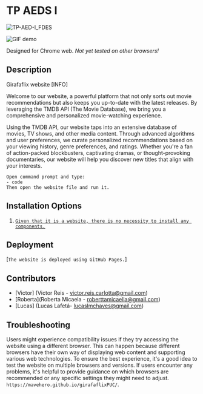 # TP AEDS I

![TP-AED-I_FDES](https://cdn.discordapp.com/attachments/912077509850447922/1123678246605684807/sexting.gif)





![GIF demo](https://cdn.discordapp.com/attachments/912077509850447922/1123678261952663572/star.gif)

Designed for Chrome web. *Not yet tested on other browsers!*

**Description**
---
Girafaflix website [INFO]

Welcome to our website, a powerful platform that not only sorts out movie recommendations but also keeps you up-to-date with the latest releases. By leveraging the TMDB API (The Movie Database), we bring you a comprehensive and personalized movie-watching experience.

Using the TMDB API, our website taps into an extensive database of movies, TV shows, and other media content. Through advanced algorithms and user preferences, we curate personalized recommendations based on your viewing history, genre preferences, and ratings. Whether you're a fan of action-packed blockbusters, captivating dramas, or thought-provoking documentaries, our website will help you discover new titles that align with your interests.

```
Open command prompt and type:
- code
Then open the website file and run it.

```

**Installation Options**
---

1.  [`Given that it is a website, there is no necessity to install any components.`](https://mavehero.github.io/girafaflix/)
    


**Deployment**
---
[`The website is deployed using GitHub Pages.`]

**Contributors**
---
+ [Victor] (Victor Reis - victor.reis.carlotta@gmail.com)
+ [Roberta](Roberta Micaela - roberttamicaella@gmail.com) 
+ [Lucas] (Lucas Lafetá- lucaslmchaves@gmail.com)


**Troubleshooting**
---

Users might experience compatibility issues if they try accessing the website using a different browser. This can happen because different browsers have their own way of displaying web content and supporting various web technologies. To ensure the best experience, it's a good idea to test the website on multiple browsers and versions. If users encounter any problems, it's helpful to provide guidance on which browsers are recommended or any specific settings they might need to adjust. `https://mavehero.github.io/girafaflixPUC/`.


